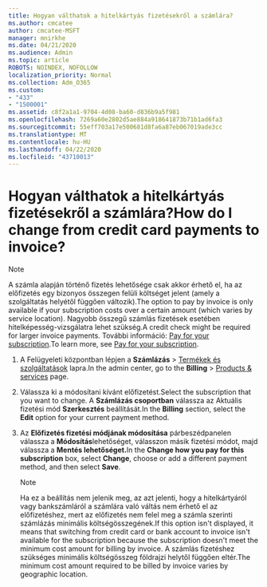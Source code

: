 ```yaml
---
title: Hogyan válthatok a hitelkártyás fizetésekről a számlára?
ms.author: cmcatee
author: cmcatee-MSFT
manager: mnirkhe
ms.date: 04/21/2020
ms.audience: Admin
ms.topic: article
ROBOTS: NOINDEX, NOFOLLOW
localization_priority: Normal
ms.collection: Adm_O365
ms.custom:
- "433"
- "1500001"
ms.assetid: c8f2a1a1-9704-4d08-ba60-d836b9a5f981
ms.openlocfilehash: 7269a60e2802d5ae884a918641873b71b1ad6fa3
ms.sourcegitcommit: 55eff703a17e500681d8fa6a87eb067019ade3cc
ms.translationtype: MT
ms.contentlocale: hu-HU
ms.lasthandoff: 04/22/2020
ms.locfileid: "43710013"
---
```

# <a name="how-do-i-change-from-credit-card-payments-to-invoice"></a><span data-ttu-id="531cc-102">Hogyan válthatok a hitelkártyás fizetésekről a számlára?</span><span class="sxs-lookup"><span data-stu-id="531cc-102">How do I change from credit card payments to invoice?</span></span>

> [!NOTE]
> <span data-ttu-id="531cc-103">A számla alapján történő fizetés lehetősége csak akkor érhető el, ha az előfizetés egy bizonyos összegen felüli költséget jelent (amely a szolgáltatás helyétől függően változik).</span><span class="sxs-lookup"><span data-stu-id="531cc-103">The option to pay by invoice is only available if your subscription costs over a certain amount (which varies by service location).</span></span> <span data-ttu-id="531cc-104">Nagyobb összegű számlás fizetések esetében hitelképesség-vizsgálatra lehet szükség.</span><span class="sxs-lookup"><span data-stu-id="531cc-104">A credit check might be required for larger invoice payments.</span></span> <span data-ttu-id="531cc-105">További információ: [Pay for your subscription](https://docs.microsoft.com/office365/admin/subscriptions-and-billing/pay-for-your-subscription).</span><span class="sxs-lookup"><span data-stu-id="531cc-105">To learn more, see [Pay for your subscription](https://docs.microsoft.com/office365/admin/subscriptions-and-billing/pay-for-your-subscription).</span></span>
  
1. <span data-ttu-id="531cc-106">A Felügyeleti központban lépjen a **Számlázás** \> [Termékek és szolgáltatások](https://go.microsoft.com/fwlink/p/?linkid=842054) lapra.</span><span class="sxs-lookup"><span data-stu-id="531cc-106">In the admin center, go to the **Billing** \> [Products & services](https://go.microsoft.com/fwlink/p/?linkid=842054) page.</span></span>

2. <span data-ttu-id="531cc-107">Válassza ki a módosítani kívánt előfizetést.</span><span class="sxs-lookup"><span data-stu-id="531cc-107">Select the subscription that you want to change.</span></span> <span data-ttu-id="531cc-108">A **Számlázás csoportban** válassza az Aktuális fizetési mód **Szerkesztés** beállítását.</span><span class="sxs-lookup"><span data-stu-id="531cc-108">In the **Billing** section, select the **Edit** option for your current payment method.</span></span>

3. <span data-ttu-id="531cc-109">Az **Előfizetés fizetési módjának módosítása** párbeszédpanelen válassza a **Módosítás**lehetőséget, válasszon másik fizetési módot, majd válassza a **Mentés lehetőséget.**</span><span class="sxs-lookup"><span data-stu-id="531cc-109">In the **Change how you pay for this subscription** box, select **Change**, choose or add a different payment method, and then select **Save**.</span></span>

   > [!NOTE]
   > <span data-ttu-id="531cc-110">Ha ez a beállítás nem jelenik meg, az azt jelenti, hogy a hitelkártyáról vagy bankszámláról a számlára való váltás nem érhető el az előfizetéshez, mert az előfizetés nem felel meg a számla szerinti számlázás minimális költségösszegének.</span><span class="sxs-lookup"><span data-stu-id="531cc-110">If this option isn't displayed, it means that switching from credit card or bank account to invoice isn't available for the subscription because the subscription doesn't meet the minimum cost amount for billing by invoice.</span></span> <span data-ttu-id="531cc-111">A számlás fizetéshez szükséges minimális költségösszeg földrajzi helytől függően eltér.</span><span class="sxs-lookup"><span data-stu-id="531cc-111">The minimum cost amount required to be billed by invoice varies by geographic location.</span></span>
  
